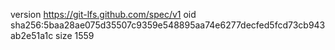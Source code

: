 version https://git-lfs.github.com/spec/v1
oid sha256:5baa28ae075d35507c9359e548895aa74e6277decfed5fcd73cb943ab2e51a1c
size 1559
